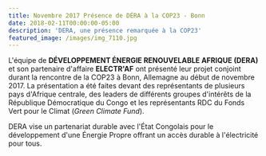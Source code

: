 ```yaml
---
title: Novembre 2017 Présence de DÉRA à la COP23 - Bonn
date: 2018-02-11T00:00:00-05:00
description: 'DERA, une présence remarquée à la COP23'
featured_image: /images/img_7110.jpg
---
```

L'équipe de **DÉVELOPPEMENT ÉNERGIE RENOUVELABLE AFRIQUE (DERA)** et son partenaire d'affaire **ELECTR'AF** ont présenté leur projet conjoint durant la rencontre de la COP23 à Bonn, Allemagne au début de novembre 2017. La présentation a été faites devant des représentants de plusieurs pays d'Afrique centrale, des leaders de différents groupes d'intérêts de la République Démocratique du Congo et les représentants RDC du Fonds Vert pour le Climat (_Green Climate Fund_).

DERA vise un partenariat durable avec l'État Congolais pour le développement d'une Énergie Propre offrant un accès durable à l'électricité pour tous.
